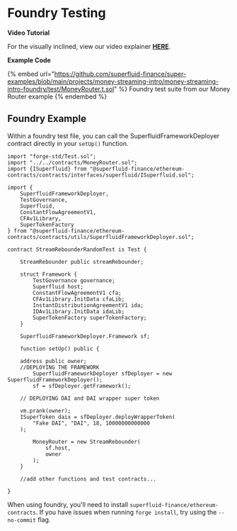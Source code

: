 # Foundry Testing

**Video Tutorial**

For the visually inclined, view our video explainer [**HERE**](https://youtu.be/C\_PGd8CPdfg?t=485).

**Example Code**

{% embed url="https://github.com/superfluid-finance/super-examples/blob/main/projects/money-streaming-intro/money-streaming-intro-foundry/test/MoneyRouter.t.sol" %}
Foundry test suite from our Money Router example
{% endembed %}

## Foundry Example

Within a foundry test file, you can call the SuperfluidFrameworkDeployer contract directly in your `setUp()` function.

```solidity
import "forge-std/Test.sol";
import "../../contracts/MoneyRouter.sol";
import {ISuperfluid} from "@superfluid-finance/ethereum-contracts/contracts/interfaces/superfluid/ISuperfluid.sol";

import {
    SuperfluidFrameworkDeployer,
    TestGovernance,
    Superfluid,
    ConstantFlowAgreementV1,
    CFAv1Library,
    SuperTokenFactory
} from "@superfluid-finance/ethereum-contracts/contracts/utils/SuperfluidFrameworkDeployer.sol";

contract StreamRebounderRandomTest is Test {

    StreamRebounder public streamRebounder;
    
    struct Framework {
        TestGovernance governance;
        Superfluid host;
        ConstantFlowAgreementV1 cfa;
        CFAv1Library.InitData cfaLib;
        InstantDistributionAgreementV1 ida;
        IDAv1Library.InitData idaLib;
        SuperTokenFactory superTokenFactory;
    }

    SuperfluidFrameworkDeployer.Framework sf;
    
    function setUp() public {
				
	address public owner;
	//DEPLOYING THE FRAMEWORK
        SuperfluidFrameworkDeployer sfDeployer = new SuperfluidFrameworkDeployer();
        sf = sfDeployer.getFramework();
				
	// DEPLOYING DAI and DAI wrapper super token

	vm.prank(owner);
	ISuperToken daix = sfDeployer.deployWrapperToken(
	    "Fake DAI", "DAI", 18, 10000000000000
	);
	
        MoneyRouter = new StreamRebounder(
            sf.host,
            owner
        );
    }

    //add other functions and test contracts...

}
```

When using foundry, you'll need to install `superfluid-finance/ethereum-contracts`. If you have issues when running `forge install`, try using the `--no-commit` flag.
